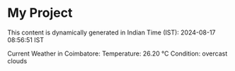 # My Project

This content is dynamically generated in Indian Time (IST): 2024-08-17 08:56:51 IST


Current Weather in Coimbatore:
Temperature: 26.20 °C
Condition: overcast clouds
